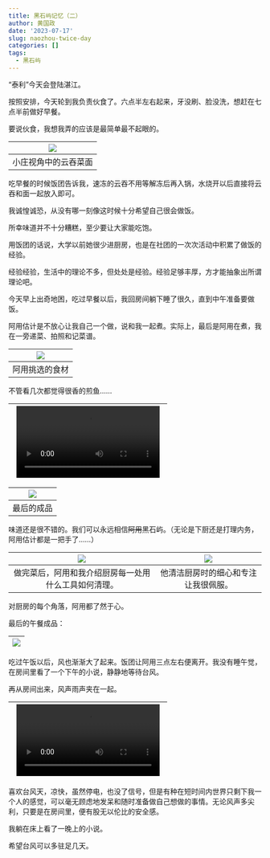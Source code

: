 ```yaml
---
title: 黑石屿记忆（二）
author: 黄国政
date: '2023-07-17'
slug: naozhou-twice-day
categories: []
tags:
  - 黑石屿
---
```


<!--more-->

“泰利”今天会登陆湛江。

按照安排，今天轮到我负责伙食了。六点半左右起来，牙没刷、脸没洗，想赶在七点半前做好早餐。

要说伙食，我想我弄的应该是最简单最不起眼的。

|![](/images/posts/2023/07/07-17-breakfast.jpg)|
|:-:|
|小庄视角中的云吞菜面|

吃早餐的时候饭团告诉我，速冻的云吞不用等解冻后再入锅，水烧开以后直接将云吞和面一起放入即可。

我诚惶诚恐，从没有哪一刻像这时候十分希望自己很会做饭。

所幸味道并不十分糟糕，至少要让大家能吃饱。

用饭团的话说，大学以前她很少进厨房，也是在社团的一次次活动中积累了做饭的经验。

经验经验，生活中的理论不多，但处处是经验。经验足够丰厚，方才能抽象出所谓理论吧。

今天早上出奇地困，吃过早餐以后，我回房间躺下睡了很久，直到中午准备要做饭。

阿用估计是不放心让我自己一个做，说和我一起煮。实际上，最后是阿用在煮，我在一旁递菜、拍照和记菜谱。

|![](/images/posts/2023/07/07-17-food.jpg)|
|:-:|
|阿用挑选的食材|

不管看几次都觉得很香的煎鱼……

|<video src="https://guozheng.rbind.io/video/posts/2023/07/07-17-fish.mp4" style="width: 95%; display: block; margin: 0 auto;" controls></video>|
|:-:|

|![](/images/posts/2023/07/07-17-fish.jpg)|
|:-:|
|最后的成品|

味道还是很不错的。我们可以永远相信~~阿用~~黑石屿。（无论是下厨还是打理内务，阿用估计都是一把手了……）

|![](/images/posts/2023/07/07-17-ayong-work.jpg)|![](/images/posts/2023/07/07-17-ayong-work2.jpg)|
|:-:|:-:|
|做完菜后，阿用和我介绍厨房每一处用什么工具如何清理。|他清洁厨房时的细心和专注让我很佩服。|

对厨房的每个角落，阿用都了然于心。

最后的午餐成品：

|![](/images/posts/2023/07/07-17-lunch.jpg)|
|:-:|

吃过午饭以后，风也渐渐大了起来。饭团让阿用三点左右便离开。我没有睡午觉，在房间里看了一个下午的小说，静静地等待台风。

再从房间出来，风声雨声夹在一起。

|<video src="https://guozheng.rbind.io/video/posts/2023/07/07-17-wind.mp4" style="width: 95%; display: block; margin: 0 auto;" controls></video>|
|:-:|

喜欢台风天，凉快，虽然停电，也没了信号，但是有种在短时间内世界只剩下我一个人的感觉，可以毫无顾虑地发呆和随时准备做自己想做的事情。无论风声多尖利，只要是在房间里，便有股无以伦比的安全感。

我躺在床上看了一晚上的小说。

希望台风可以多驻足几天。